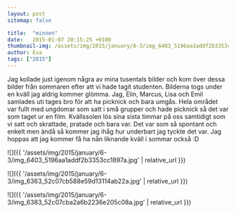 ```yaml
---
layout: post
sitemap: false

title:  "minnen"
date:   2015-01-07 20:15:25 +0100
thumbnail-img: /assets/img/2015/january/6-3/img_6403_5196aa1addf2b3353cc1897a.jpg
author: Eva
tags: ["2015"]
---
```








Jag kollade just igenom några av mina tusentals bilder och kom över dessa bilder från sommaren efter att vi hade tagit studenten. Bilderna togs under en kväll jag aldrig kommer glömma. Jag, Elin, Marcus, Lisa och Emil samlades uti tages bro för att ha picknick och bara umgås. Hela området var fullt med ungdomar som satt i små grupper och hade picknick så det var som taget ur en film. Kvällssolen lös sina sista timmar på oss samtidigt som vi satt och skrattade, pratade och bara var. Det var som så spontant och enkelt men ändå så kommer jag ihåg hur underbart jag tyckte det var. Jag hoppas att jag kommer få ha nån liknande kväll i sommar också :D

![]({{ '/assets/img/2015/january/6-3/img_6403_5196aa1addf2b3353cc1897a.jpg'  | relative_url }})

![]({{ '/assets/img/2015/january/6-3/img_6363_52c07cb588e59d13114ab22a.jpg'  | relative_url }})

![]({{ '/assets/img/2015/january/6-3/img_6383_52c07cba2a6b2236e205c08a.jpg'  | relative_url }})

